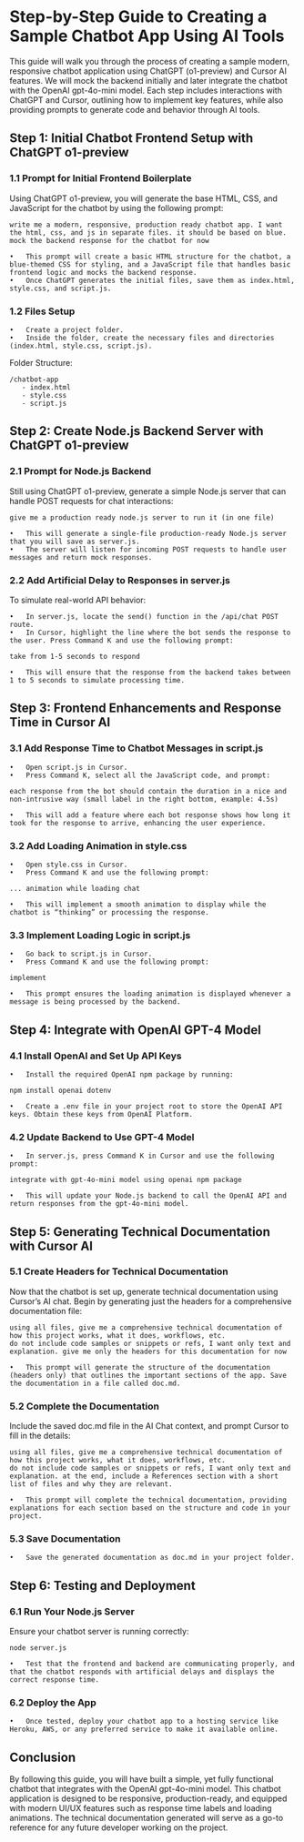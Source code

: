 # Step-by-Step Guide to Creating a Sample Chatbot App Using AI Tools

This guide will walk you through the process of creating a sample modern, responsive chatbot application using ChatGPT (o1-preview) and Cursor AI features. We will mock the backend initially and later integrate the chatbot with the OpenAI gpt-4o-mini model. Each step includes interactions with ChatGPT and Cursor, outlining how to implement key features, while also providing prompts to generate code and behavior through AI tools.

## Step 1: Initial Chatbot Frontend Setup with ChatGPT o1-preview

### 1.1 Prompt for Initial Frontend Boilerplate

Using ChatGPT o1-preview, you will generate the base HTML, CSS, and JavaScript for the chatbot by using the following prompt:

```
write me a modern, responsive, production ready chatbot app. I want the html, css, and js in separate files. it should be based on blue.
mock the backend response for the chatbot for now
```

	•	This prompt will create a basic HTML structure for the chatbot, a blue-themed CSS for styling, and a JavaScript file that handles basic frontend logic and mocks the backend response.
	•	Once ChatGPT generates the initial files, save them as index.html, style.css, and script.js.

### 1.2 Files Setup

	•	Create a project folder.
	•	Inside the folder, create the necessary files and directories (index.html, style.css, script.js).

Folder Structure:

```
/chatbot-app
   - index.html
   - style.css
   - script.js
```

## Step 2: Create Node.js Backend Server with ChatGPT o1-preview

### 2.1 Prompt for Node.js Backend

Still using ChatGPT o1-preview, generate a simple Node.js server that can handle POST requests for chat interactions:

```
give me a production ready node.js server to run it (in one file)
```

	•	This will generate a single-file production-ready Node.js server that you will save as server.js.
	•	The server will listen for incoming POST requests to handle user messages and return mock responses.

### 2.2 Add Artificial Delay to Responses in server.js

To simulate real-world API behavior:

	•	In server.js, locate the send() function in the /api/chat POST route.
	•	In Cursor, highlight the line where the bot sends the response to the user. Press Command K and use the following prompt:

```
take from 1-5 seconds to respond
```

	•	This will ensure that the response from the backend takes between 1 to 5 seconds to simulate processing time.

## Step 3: Frontend Enhancements and Response Time in Cursor AI

### 3.1 Add Response Time to Chatbot Messages in script.js

	•	Open script.js in Cursor.
	•	Press Command K, select all the JavaScript code, and prompt:

```
each response from the bot should contain the duration in a nice and non-intrusive way (small label in the right bottom, example: 4.5s)
```

	•	This will add a feature where each bot response shows how long it took for the response to arrive, enhancing the user experience.

### 3.2 Add Loading Animation in style.css

	•	Open style.css in Cursor.
	•	Press Command K and use the following prompt:

```
... animation while loading chat
```

	•	This will implement a smooth animation to display while the chatbot is “thinking” or processing the response.

### 3.3 Implement Loading Logic in script.js

	•	Go back to script.js in Cursor.
	•	Press Command K and use the following prompt:

```
implement
```

	•	This prompt ensures the loading animation is displayed whenever a message is being processed by the backend.

## Step 4: Integrate with OpenAI GPT-4 Model

### 4.1 Install OpenAI and Set Up API Keys

	•	Install the required OpenAI npm package by running:

```
npm install openai dotenv
```

	•	Create a .env file in your project root to store the OpenAI API keys. Obtain these keys from OpenAI Platform.

### 4.2 Update Backend to Use GPT-4 Model

	•	In server.js, press Command K in Cursor and use the following prompt:

```
integrate with gpt-4o-mini model using openai npm package
```

	•	This will update your Node.js backend to call the OpenAI API and return responses from the gpt-4o-mini model.

## Step 5: Generating Technical Documentation with Cursor AI

### 5.1 Create Headers for Technical Documentation

Now that the chatbot is set up, generate technical documentation using Cursor’s AI chat. Begin by generating just the headers for a comprehensive documentation file:

```
using all files, give me a comprehensive technical documentation of how this project works, what it does, workflows, etc.
do not include code samples or snippets or refs, I want only text and explanation. give me only the headers for this documentation for now
```

	•	This prompt will generate the structure of the documentation (headers only) that outlines the important sections of the app. Save the documentation in a file called doc.md.

### 5.2 Complete the Documentation

Include the saved doc.md file in the AI Chat context, and prompt Cursor to fill in the details:

```
using all files, give me a comprehensive technical documentation of how this project works, what it does, workflows, etc.
do not include code samples or snippets or refs, I want only text and explanation. at the end, include a References section with a short list of files and why they are relevant.
```

	•	This prompt will complete the technical documentation, providing explanations for each section based on the structure and code in your project.

### 5.3 Save Documentation

	•	Save the generated documentation as doc.md in your project folder.

## Step 6: Testing and Deployment

### 6.1 Run Your Node.js Server

Ensure your chatbot server is running correctly:

```
node server.js
```

	•	Test that the frontend and backend are communicating properly, and that the chatbot responds with artificial delays and displays the correct response time.

### 6.2 Deploy the App

	•	Once tested, deploy your chatbot app to a hosting service like Heroku, AWS, or any preferred service to make it available online.

## Conclusion

By following this guide, you will have built a simple, yet fully functional chatbot that integrates with the OpenAI gpt-4o-mini model. This chatbot application is designed to be responsive, production-ready, and equipped with modern UI/UX features such as response time labels and loading animations. The technical documentation generated will serve as a go-to reference for any future developer working on the project.